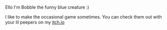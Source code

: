 <p>Ello I'm Bobble the funny blue creature :)</p>
<p>I like to make the occasional game sometimes. You can check them out with your lil peepers on my <a href="https://bobble-pi.itch.io/">itch.io</a></p>

<!---
Bobble-Pi/Bobble-Pi is a ✨ special ✨ repository because its `README.md` (this file) appears on your GitHub profile.
You can click the Preview link to take a look at your changes.
--->
